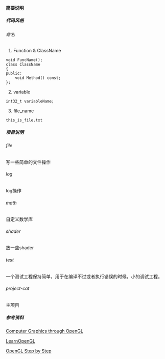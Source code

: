 #### 简要说明
##### 代码风格
###### 命名
1. Function & ClassName
``` code=c++
void FuncName();
class ClassName
{
public:
    void Method() const;
};
```
2. variable
``` code=c++
int32_t variableName;
```

3. file_name
``` code=text
this_is_file.txt
```

##### 项目说明
###### file
写一些简单的文件操作

###### log
log操作

###### math
自定义数学库

###### shader
放一些shader

###### test
一个测试工程保持简单，用于在编译不过或者执行错误的时候，小的调试工程。

###### project-cat
主项目

##### 参考资料
[Computer Graphics through OpenGL](./book/Computer%20Graphics%20through%20OpenGL_%20From%20Theory%20to%20Experiments%20(2nd%20ed.)%20[Guha%202014-08-06].pdf)

[LearnOpenGL](https://www.learnopengl.com)

[OpenGL Step by Step](https://ogldev.org/)